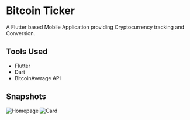 # Bitcoin Ticker

A Flutter based Mobile Application providing Cryptocurrency tracking and Conversion.

## Tools Used

- Flutter
- Dart
- BitcoinAverage API

## Snapshots


![Homepage](https://i.ibb.co/dM4ty9V/IMG-20200724-150002.jpg)
![Card](https://i.ibb.co/09Ss4Sd/IMG-20200724-150031.jpg)
